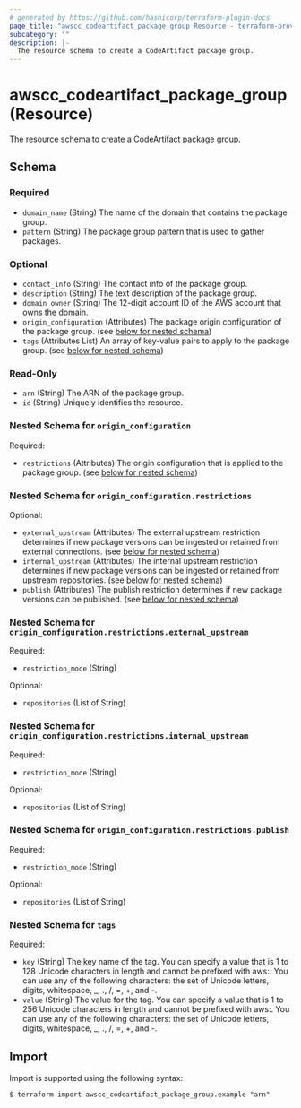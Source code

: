 ```yaml
---
# generated by https://github.com/hashicorp/terraform-plugin-docs
page_title: "awscc_codeartifact_package_group Resource - terraform-provider-awscc"
subcategory: ""
description: |-
  The resource schema to create a CodeArtifact package group.
---
```


# awscc_codeartifact_package_group (Resource)

The resource schema to create a CodeArtifact package group.



<!-- schema generated by tfplugindocs -->
## Schema

### Required

- `domain_name` (String) The name of the domain that contains the package group.
- `pattern` (String) The package group pattern that is used to gather packages.

### Optional

- `contact_info` (String) The contact info of the package group.
- `description` (String) The text description of the package group.
- `domain_owner` (String) The 12-digit account ID of the AWS account that owns the domain.
- `origin_configuration` (Attributes) The package origin configuration of the package group. (see [below for nested schema](#nestedatt--origin_configuration))
- `tags` (Attributes List) An array of key-value pairs to apply to the package group. (see [below for nested schema](#nestedatt--tags))

### Read-Only

- `arn` (String) The ARN of the package group.
- `id` (String) Uniquely identifies the resource.

<a id="nestedatt--origin_configuration"></a>
### Nested Schema for `origin_configuration`

Required:

- `restrictions` (Attributes) The origin configuration that is applied to the package group. (see [below for nested schema](#nestedatt--origin_configuration--restrictions))

<a id="nestedatt--origin_configuration--restrictions"></a>
### Nested Schema for `origin_configuration.restrictions`

Optional:

- `external_upstream` (Attributes) The external upstream restriction determines if new package versions can be ingested or retained from external connections. (see [below for nested schema](#nestedatt--origin_configuration--restrictions--external_upstream))
- `internal_upstream` (Attributes) The internal upstream restriction determines if new package versions can be ingested or retained from upstream repositories. (see [below for nested schema](#nestedatt--origin_configuration--restrictions--internal_upstream))
- `publish` (Attributes) The publish restriction determines if new package versions can be published. (see [below for nested schema](#nestedatt--origin_configuration--restrictions--publish))

<a id="nestedatt--origin_configuration--restrictions--external_upstream"></a>
### Nested Schema for `origin_configuration.restrictions.external_upstream`

Required:

- `restriction_mode` (String)

Optional:

- `repositories` (List of String)


<a id="nestedatt--origin_configuration--restrictions--internal_upstream"></a>
### Nested Schema for `origin_configuration.restrictions.internal_upstream`

Required:

- `restriction_mode` (String)

Optional:

- `repositories` (List of String)


<a id="nestedatt--origin_configuration--restrictions--publish"></a>
### Nested Schema for `origin_configuration.restrictions.publish`

Required:

- `restriction_mode` (String)

Optional:

- `repositories` (List of String)




<a id="nestedatt--tags"></a>
### Nested Schema for `tags`

Required:

- `key` (String) The key name of the tag. You can specify a value that is 1 to 128 Unicode characters in length and cannot be prefixed with aws:. You can use any of the following characters: the set of Unicode letters, digits, whitespace, _, ., /, =, +, and -.
- `value` (String) The value for the tag. You can specify a value that is 1 to 256 Unicode characters in length and cannot be prefixed with aws:. You can use any of the following characters: the set of Unicode letters, digits, whitespace, _, ., /, =, +, and -.

## Import

Import is supported using the following syntax:

```shell
$ terraform import awscc_codeartifact_package_group.example "arn"
```
